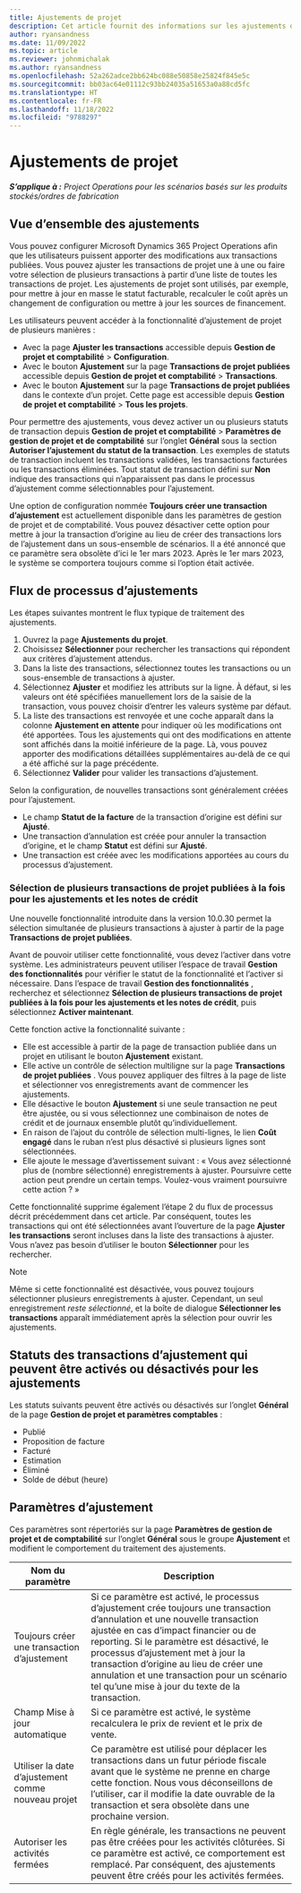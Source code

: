 ```yaml
---
title: Ajustements de projet
description: Cet article fournit des informations sur les ajustements de projet.
author: ryansandness
ms.date: 11/09/2022
ms.topic: article
ms.reviewer: johnmichalak
ms.author: ryansandness
ms.openlocfilehash: 52a262adce2bb624bc088e50858e25824f845e5c
ms.sourcegitcommit: bb03ac64e01112c93bb24035a51653a0a88cd5fc
ms.translationtype: HT
ms.contentlocale: fr-FR
ms.lasthandoff: 11/18/2022
ms.locfileid: "9788297"
---
```

# <a name="project-adjustments"></a>Ajustements de projet

_**S’applique à :** Project Operations pour les scénarios basés sur les produits stockés/ordres de fabrication_

## <a name="adjustments-overview"></a>Vue d’ensemble des ajustements

Vous pouvez configurer Microsoft Dynamics 365 Project Operations afin que les utilisateurs puissent apporter des modifications aux transactions publiées. Vous pouvez ajuster les transactions de projet une à une ou faire votre sélection de plusieurs transactions à partir d’une liste de toutes les transactions de projet. Les ajustements de projet sont utilisés, par exemple, pour mettre à jour en masse le statut facturable, recalculer le coût après un changement de configuration ou mettre à jour les sources de financement.

Les utilisateurs peuvent accéder à la fonctionnalité d’ajustement de projet de plusieurs manières :

- Avec la page **Ajuster les transactions** accessible depuis **Gestion de projet et comptabilité** \> **Configuration**.
- Avec le bouton **Ajustement** sur la page **Transactions de projet publiées** accessible depuis **Gestion de projet et comptabilité** \> **Transactions**.
- Avec le bouton **Ajustement** sur la page **Transactions de projet publiées** dans le contexte d’un projet. Cette page est accessible depuis **Gestion de projet et comptabilité** \> **Tous les projets**.

Pour permettre des ajustements, vous devez activer un ou plusieurs statuts de transaction depuis **Gestion de projet et comptabilité** \> **Paramètres de gestion de projet et de comptabilité** sur l’onglet **Général** sous la section **Autoriser l’ajustement du statut de la transaction**. Les exemples de statuts de transaction incluent les transactions validées, les transactions facturées ou les transactions éliminées. Tout statut de transaction défini sur **Non** indique des transactions qui n’apparaissent pas dans le processus d’ajustement comme sélectionnables pour l’ajustement.

Une option de configuration nommée **Toujours créer une transaction d’ajustement** est actuellement disponible dans les paramètres de gestion de projet et de comptabilité. Vous pouvez désactiver cette option pour mettre à jour la transaction d’origine au lieu de créer des transactions lors de l’ajustement dans un sous-ensemble de scénarios. Il a été annoncé que ce paramètre sera obsolète d’ici le 1er mars 2023. Après le 1er mars 2023, le système se comportera toujours comme si l’option était activée.

## <a name="adjustments-process-flow"></a>Flux de processus d’ajustements

Les étapes suivantes montrent le flux typique de traitement des ajustements.

1. Ouvrez la page **Ajustements du projet**.
2. Choisissez **Sélectionner** pour rechercher les transactions qui répondent aux critères d’ajustement attendus.
3. Dans la liste des transactions, sélectionnez toutes les transactions ou un sous-ensemble de transactions à ajuster.
4. Sélectionnez **Ajuster** et modifiez les attributs sur la ligne. À défaut, si les valeurs ont été spécifiées manuellement lors de la saisie de la transaction, vous pouvez choisir d’entrer les valeurs système par défaut.
5. La liste des transactions est renvoyée et une coche apparaît dans la colonne **Ajustement en attente** pour indiquer où les modifications ont été apportées. Tous les ajustements qui ont des modifications en attente sont affichés dans la moitié inférieure de la page. Là, vous pouvez apporter des modifications détaillées supplémentaires au-delà de ce qui a été affiché sur la page précédente.
6. Sélectionnez **Valider** pour valider les transactions d’ajustement.

Selon la configuration, de nouvelles transactions sont généralement créées pour l’ajustement.

- Le champ **Statut de la facture** de la transaction d’origine est défini sur **Ajusté**.
- Une transaction d’annulation est créée pour annuler la transaction d’origine, et le champ **Statut** est défini sur **Ajusté**.
- Une transaction est créée avec les modifications apportées au cours du processus d’ajustement.

### <a name="selecting-multiple-posted-project-transactions-at-a-time-for-adjustments-and-credit-notes"></a>Sélection de plusieurs transactions de projet publiées à la fois pour les ajustements et les notes de crédit

Une nouvelle fonctionnalité introduite dans la version 10.0.30 permet la sélection simultanée de plusieurs transactions à ajuster à partir de la page **Transactions de projet publiées**.

Avant de pouvoir utiliser cette fonctionnalité, vous devez l’activer dans votre système. Les administrateurs peuvent utiliser l’espace de travail **Gestion des fonctionnalités** pour vérifier le statut de la fonctionnalité et l’activer si nécessaire. Dans l’espace de travail **Gestion des fonctionnalités** , recherchez et sélectionnez **Sélection de plusieurs transactions de projet publiées à la fois pour les ajustements et les notes de crédit**, puis sélectionnez **Activer maintenant**.

Cette fonction active la fonctionnalité suivante :

- Elle est accessible à partir de la page de transaction publiée dans un projet en utilisant le bouton **Ajustement** existant.
- Elle active un contrôle de sélection multiligne sur la page **Transactions de projet publiées** . Vous pouvez appliquer des filtres à la page de liste et sélectionner vos enregistrements avant de commencer les ajustements.
- Elle désactive le bouton **Ajustement** si une seule transaction ne peut être ajustée, ou si vous sélectionnez une combinaison de notes de crédit et de journaux ensemble plutôt qu’individuellement.
- En raison de l’ajout du contrôle de sélection multi-lignes, le lien **Coût engagé** dans le ruban n’est plus désactivé si plusieurs lignes sont sélectionnées.
- Elle ajoute le message d’avertissement suivant : « Vous avez sélectionné plus de (nombre sélectionné) enregistrements à ajuster. Poursuivre cette action peut prendre un certain temps. Voulez-vous vraiment poursuivre cette action ? »

Cette fonctionnalité supprime également l’étape 2 du flux de processus décrit précédemment dans cet article. Par conséquent, toutes les transactions qui ont été sélectionnées avant l’ouverture de la page **Ajuster les transactions** seront incluses dans la liste des transactions à ajuster. Vous n’avez pas besoin d’utiliser le bouton **Sélectionner** pour les rechercher.

> [!NOTE] 
> Même si cette fonctionnalité est désactivée, vous pouvez toujours sélectionner plusieurs enregistrements à ajuster. Cependant, un seul enregistrement *reste sélectionné*, et la boîte de dialogue **Sélectionner les transactions** apparaît immédiatement après la sélection pour ouvrir les ajustements.

## <a name="adjustment-transaction-statuses-that-can-be-enabled-or-disabled-for-adjustments"></a>Statuts des transactions d’ajustement qui peuvent être activés ou désactivés pour les ajustements

Les statuts suivants peuvent être activés ou désactivés sur l’onglet **Général** de la page **Gestion de projet et paramètres comptables** :

- Publié
- Proposition de facture
- Facturé
- Estimation
- Éliminé
- Solde de début (heure)

## <a name="adjustment-parameters"></a>Paramètres d’ajustement

Ces paramètres sont répertoriés sur la page **Paramètres de gestion de projet et de comptabilité** sur l’onglet **Général** sous le groupe **Ajustement** et modifient le comportement du traitement des ajustements. 

| Nom du paramètre |  Description |
|----------------|-------------
| Toujours créer une transaction d’ajustement | Si ce paramètre est activé, le processus d’ajustement crée toujours une transaction d’annulation et une nouvelle transaction ajustée en cas d’impact financier ou de reporting. Si le paramètre est désactivé, le processus d’ajustement met à jour la transaction d’origine au lieu de créer une annulation et une transaction pour un scénario tel qu’une mise à jour du texte de la transaction. |
| Champ Mise à jour automatique | Si ce paramètre est activé, le système recalculera le prix de revient et le prix de vente. |
| Utiliser la date d’ajustement comme nouveau projet | Ce paramètre est utilisé pour déplacer les transactions dans un futur période fiscale avant que le système ne prenne en charge cette fonction. Nous vous déconseillons de l’utiliser, car il modifie la date ouvrable de la transaction et sera obsolète dans une prochaine version. |
| Autoriser les activités fermées | En règle générale, les transactions ne peuvent pas être créées pour les activités clôturées. Si ce paramètre est activé, ce comportement est remplacé. Par conséquent, des ajustements peuvent être créés pour les activités fermées. |
